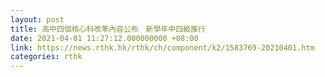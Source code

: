 ```yaml
---
layout: post
title: 高中四個核心科改革內容公布　新學年中四級推行
date: 2021-04-01 11:27:12.000000000 +08:00
link: https://news.rthk.hk/rthk/ch/component/k2/1583769-20210401.htm
categories: rthk
---
```



